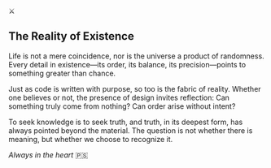 :crossed_swords:  
## The Reality of Existence  

Life is not a mere coincidence, nor is the universe a product of randomness. Every detail in existence—its order, its balance, its precision—points to something greater than chance.  

Just as code is written with purpose, so too is the fabric of reality. Whether one believes or not, the presence of design invites reflection: Can something truly come from nothing? Can order arise without intent?  

To seek knowledge is to seek truth, and truth, in its deepest form, has always pointed beyond the material. The question is not whether there is meaning, but whether we choose to recognize it.

*Always in the heart* 🇵🇸
